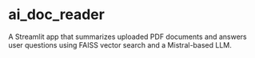 # ai_doc_reader
A Streamlit app that summarizes uploaded PDF documents and answers user questions using FAISS vector search and a Mistral-based LLM.
